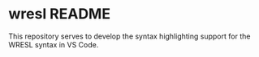 # wresl README

This repository serves to develop the syntax highlighting support for the WRESL syntax in VS Code.

